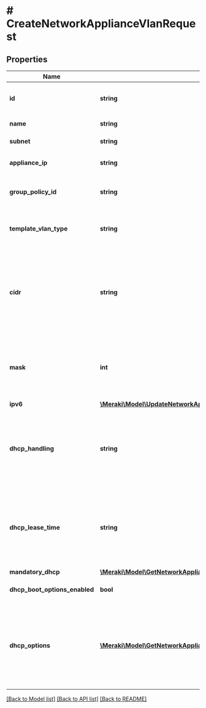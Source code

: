 # # CreateNetworkApplianceVlanRequest

## Properties

Name | Type | Description | Notes
------------ | ------------- | ------------- | -------------
**id** | **string** | The VLAN ID of the new VLAN (must be between 1 and 4094) |
**name** | **string** | The name of the new VLAN |
**subnet** | **string** | The subnet of the VLAN | [optional]
**appliance_ip** | **string** | The local IP of the appliance on the VLAN | [optional]
**group_policy_id** | **string** | The id of the desired group policy to apply to the VLAN | [optional]
**template_vlan_type** | **string** | Type of subnetting of the VLAN. Applicable only for template network. | [optional] [default to 'same']
**cidr** | **string** | CIDR of the pool of subnets. Applicable only for template network. Each network bound to the template will automatically pick a subnet from this pool to build its own VLAN. | [optional]
**mask** | **int** | Mask used for the subnet of all bound to the template networks. Applicable only for template network. | [optional]
**ipv6** | [**\Meraki\Model\UpdateNetworkApplianceSingleLanRequestIpv6**](UpdateNetworkApplianceSingleLanRequestIpv6.md) |  | [optional]
**dhcp_handling** | **string** | The appliance&#39;s handling of DHCP requests on this VLAN. One of: &#39;Run a DHCP server&#39;, &#39;Relay DHCP to another server&#39; or &#39;Do not respond to DHCP requests&#39; | [optional]
**dhcp_lease_time** | **string** | The term of DHCP leases if the appliance is running a DHCP server on this VLAN. One of: &#39;30 minutes&#39;, &#39;1 hour&#39;, &#39;4 hours&#39;, &#39;12 hours&#39;, &#39;1 day&#39; or &#39;1 week&#39; | [optional]
**mandatory_dhcp** | [**\Meraki\Model\GetNetworkApplianceVlans200ResponseInnerMandatoryDhcp**](GetNetworkApplianceVlans200ResponseInnerMandatoryDhcp.md) |  | [optional]
**dhcp_boot_options_enabled** | **bool** | Use DHCP boot options specified in other properties | [optional]
**dhcp_options** | [**\Meraki\Model\GetNetworkApplianceVlans200ResponseInnerDhcpOptionsInner[]**](GetNetworkApplianceVlans200ResponseInnerDhcpOptionsInner.md) | The list of DHCP options that will be included in DHCP responses. Each object in the list should have \&quot;code\&quot;, \&quot;type\&quot;, and \&quot;value\&quot; properties. | [optional]

[[Back to Model list]](../../README.md#models) [[Back to API list]](../../README.md#endpoints) [[Back to README]](../../README.md)
